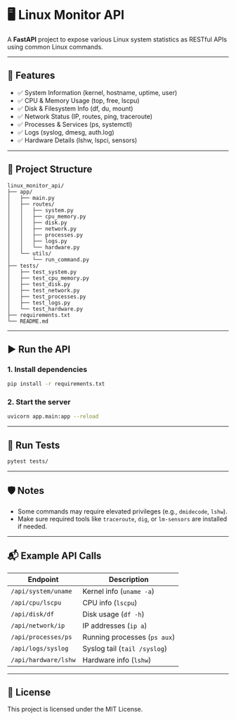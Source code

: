 # 🖥️ Linux Monitor API

A **FastAPI** project to expose various Linux system statistics as RESTful APIs using common Linux commands.

---

## 🚀 Features

- ✅ System Information (kernel, hostname, uptime, user)
- ✅ CPU & Memory Usage (top, free, lscpu)
- ✅ Disk & Filesystem Info (df, du, mount)
- ✅ Network Status (IP, routes, ping, traceroute)
- ✅ Processes & Services (ps, systemctl)
- ✅ Logs (syslog, dmesg, auth.log)
- ✅ Hardware Details (lshw, lspci, sensors)

---

## 📁 Project Structure

```
linux_monitor_api/
├── app/
│   ├── main.py
│   ├── routes/
│   │   ├── system.py
│   │   ├── cpu_memory.py
│   │   ├── disk.py
│   │   ├── network.py
│   │   ├── processes.py
│   │   ├── logs.py
│   │   └── hardware.py
│   └── utils/
│       └── run_command.py
├── tests/
│   ├── test_system.py
│   ├── test_cpu_memory.py
│   ├── test_disk.py
│   ├── test_network.py
│   ├── test_processes.py
│   ├── test_logs.py
│   └── test_hardware.py
├── requirements.txt
└── README.md
```

---

## ▶️ Run the API

### 1. Install dependencies
```bash
pip install -r requirements.txt
```

### 2. Start the server
```bash
uvicorn app.main:app --reload
```

---

## 🧪 Run Tests

```bash
pytest tests/
```

---

## 🛡️ Notes

- Some commands may require elevated privileges (e.g., `dmidecode`, `lshw`).
- Make sure required tools like `traceroute`, `dig`, or `lm-sensors` are installed if needed.

---

## 📬 Example API Calls

| Endpoint                      | Description                  |
|------------------------------|------------------------------|
| `/api/system/uname`          | Kernel info (`uname -a`)     |
| `/api/cpu/lscpu`             | CPU info (`lscpu`)           |
| `/api/disk/df`               | Disk usage (`df -h`)         |
| `/api/network/ip`            | IP addresses (`ip a`)        |
| `/api/processes/ps`          | Running processes (`ps aux`) |
| `/api/logs/syslog`           | Syslog tail (`tail /syslog`) |
| `/api/hardware/lshw`         | Hardware info (`lshw`)       |

---

## 📌 License

This project is licensed under the MIT License.